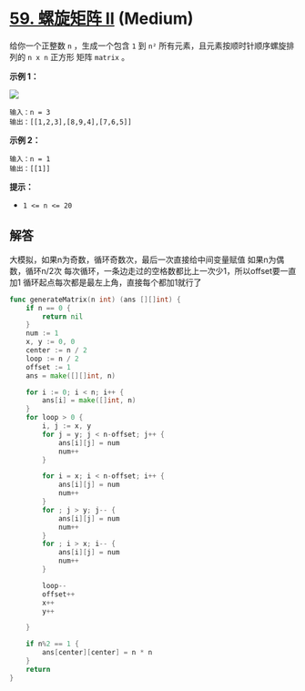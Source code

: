 # [59. 螺旋矩阵 II][link] (Medium)

[link]: https://leetcode.cn/problems/spiral-matrix-ii/

给你一个正整数 `n` ，生成一个包含 `1` 到 `n²` 所有元素，且元素按顺时针顺序螺旋排列的 `n x n` 正方形
矩阵 `matrix` 。

**示例 1：**

![](https://assets.leetcode.com/uploads/2020/11/13/spiraln.jpg)

```
输入：n = 3
输出：[[1,2,3],[8,9,4],[7,6,5]]

```

**示例 2：**

```
输入：n = 1
输出：[[1]]

```

**提示：**

- `1 <= n <= 20`

## 解答
大模拟，如果n为奇数，循环奇数次，最后一次直接给中间变量赋值
如果n为偶数，循环n/2次
每次循环，一条边走过的空格数都比上一次少1，所以offset要一直加1
循环起点每次都是最左上角，直接每个都加1就行了

```go
func generateMatrix(n int) (ans [][]int) {
	if n == 0 {
		return nil
	}
	num := 1
	x, y := 0, 0
	center := n / 2
	loop := n / 2
	offset := 1
	ans = make([][]int, n)

	for i := 0; i < n; i++ {
		ans[i] = make([]int, n)
	}
	for loop > 0 {
		i, j := x, y
		for j = y; j < n-offset; j++ {
			ans[i][j] = num
			num++
		}

		for i = x; i < n-offset; i++ {
			ans[i][j] = num
			num++
		}
		for ; j > y; j-- {
			ans[i][j] = num
			num++
		}
		for ; i > x; i-- {
			ans[i][j] = num
			num++
		}

		loop--
		offset++
		x++
		y++

	}

	if n%2 == 1 {
		ans[center][center] = n * n
	}
	return
}
```